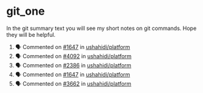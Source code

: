 # git_one
In the git summary text you will see my short notes on git commands. Hope they will be helpful.

<!--START_SECTION:activity-->
1. 🗣 Commented on [#1647](https://github.com/ushahidi/platform/issues/1647) in [ushahidi/platform](https://github.com/ushahidi/platform)
2. 🗣 Commented on [#4092](https://github.com/ushahidi/platform/issues/4092) in [ushahidi/platform](https://github.com/ushahidi/platform)
3. 🗣 Commented on [#2386](https://github.com/ushahidi/platform/issues/2386) in [ushahidi/platform](https://github.com/ushahidi/platform)
4. 🗣 Commented on [#1647](https://github.com/ushahidi/platform/issues/1647) in [ushahidi/platform](https://github.com/ushahidi/platform)
5. 🗣 Commented on [#3662](https://github.com/ushahidi/platform/issues/3662) in [ushahidi/platform](https://github.com/ushahidi/platform)
<!--END_SECTION:activity-->
